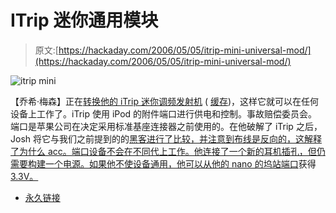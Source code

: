 # ITrip 迷你通用模块

> 原文:[https://hackaday.com/2006/05/05/itrip-mini-universal-mod/](https://hackaday.com/2006/05/05/itrip-mini-universal-mod/)

![itrip mini](../Images/f3d4f4701cdf7d8e8178cc90a50a337d.png)

【乔希·梅森】正在[转换他的 iTrip 迷你调频发射机](http://joshmason.wordpress.com/2006/05/06/itrip-mini-universal-modification-part-1/) ( [缓存](http://joshmason.wordpress.com.nyud.net:8080/2006/05/06/itrip-mini-universal-modification-part-1/))，这样它就可以在任何设备上工作了。iTrip 使用 iPod 的附件端口进行供电和控制。事故赔偿委员会。端口是苹果公司在决定采用标准基座连接器之前使用的。在他破解了 iTrip 之后，Josh 将它与我们之前提到的的[黑客进行了比较，并注意到布线是反向的，这解释了为什么 acc。端口设备不会在不同代上工作。他连接了一个新的耳机插孔，但仍需要构建一个电源。如果他不使设备通用，他可以从他的 nano 的坞站端口](http://www.spymac.com/forums/showthread.php?threadid=198341&curr=0)获得 [3.3V。](http://www.hackaday.com/entry/1234000393065371/)

*   [永久链接](http://joshmason.wordpress.com/2006/05/06/itrip-mini-universal-modification-part-1/)